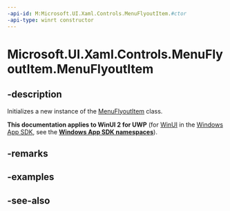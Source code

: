 ```yaml
---
-api-id: M:Microsoft.UI.Xaml.Controls.MenuFlyoutItem.#ctor
-api-type: winrt constructor
---
```


<!-- Method syntax
public MenuFlyoutItem()
-->

# Microsoft.UI.Xaml.Controls.MenuFlyoutItem.MenuFlyoutItem

## -description
Initializes a new instance of the [MenuFlyoutItem](menuflyoutitem.md) class.

**This documentation applies to WinUI 2 for UWP** (for [WinUI](/windows/apps/winui/winui3/) in the [Windows App SDK](/windows/apps/windows-app-sdk/), see the **[Windows App SDK namespaces](/windows/windows-app-sdk/api/winrt/)**).

## -remarks

## -examples

## -see-also
